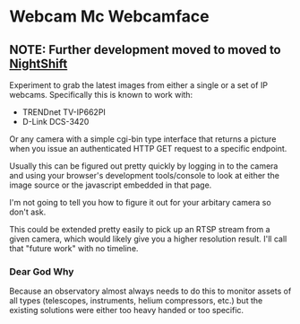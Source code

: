# Webcam Mc Webcamface

## NOTE: Further development moved to moved to [NightShift](https://github.com/LowellObservatory/NightShift)

Experiment to grab the latest images from either a single or a set
of IP webcams.  Specifically this is known to work with:

- TRENDnet TV-IP662PI
- D-Link DCS-3420

Or any camera with a simple cgi-bin type interface that returns a picture
when you issue an authenticated HTTP GET request to a specific endpoint.

Usually this can be figured out pretty quickly by logging in to the camera
and using your browser's development tools/console to look at either the
image source or the javascript embedded in that page.

I'm not going to tell you how to figure it out for your arbitary camera so
don't ask.

This could be extended pretty easily to pick up an RTSP stream from a given
camera, which would likely give you a higher resolution result.  I'll call
that "future work" with no timeline.


### Dear God Why

Because an observatory almost always needs to do this to monitor assets of all
types (telescopes, instruments, helium compressors, etc.) but the existing
solutions were either too heavy handed or too specific.
